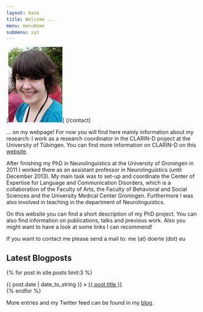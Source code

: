 ```yaml
---
layout: base
title: Welcome ...
menu: menuHome
submenu: xyz
---
```



[<img alt="D&ouml;rte de Kok" src="images/me_web.png" class="rechts">] (/contact)

... on my webpage! For now you will find here mainly information about my research:
I work as a research coordinator in the CLARIN-D project at the University of T&uuml;bingen. You can find more
information on CLARIN-D on this [website](http://de.clarin.eu/en/).

After finishing my PhD in Neurolinguistics at the University of Groningen in 2011 I worked there as an assistant professor in Neurolinguistics (until December 2013).
My main task was to set-up and coordinate the Center of Expertise for Language and Communication Disorders, which is a collaboration of the Faculty of Arts,
the Faculty of Behavioral and Social Sciences and the University Medical Center Groningen. 
Furthermore I was also involved in teaching in the department of Neurolinguistics. 

On this website you can find a short description of my PhD project. You can also find information on publications, talks and previous work. Also you might want to have a look at some links I can recommend!

   
If you want to contact me please send a mail to: me (at) doerte (dot) eu     
  
<h2>Latest Blogposts</h2>

{% for post in site.posts limit:3 %}
  <div class="post">
    {{ post.date | date_to_string }} &raquo; <a href="{{ post.url }}">{{ post.title }}</a>
	</div>
{% endfor %}

More entries and my Twitter feed can be found in my [blog](/Blog).



